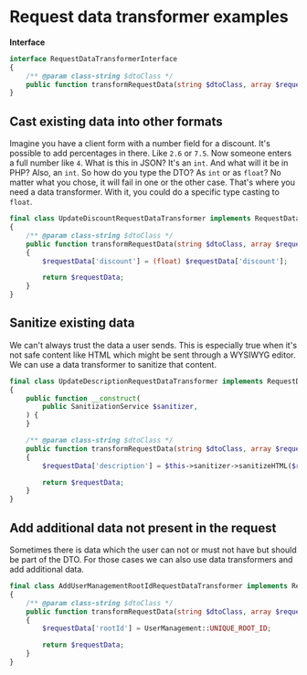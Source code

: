 # Request data transformer examples

**Interface**

```php
interface RequestDataTransformerInterface
{
    /** @param class-string $dtoClass */
    public function transformRequestData(string $dtoClass, array $requestData): array;
}
```

## Cast existing data into other formats

Imagine you have a client form with a number field for a discount. It's possible to add percentages in there. Like `2.6` or `7.5`. Now someone enters a full number like `4`. What is this in JSON? It's an `int`. And what will it be in PHP? Also, an `int`. So how do you type the DTO? As `int` or as `float`? No matter what you chose, it will fail in one or the other case. That's where you need a data transformer. With it, you could do a specific type casting to `float`.

```php
final class UpdateDiscountRequestDataTransformer implements RequestDataTransformerInterface
{
    /** @param class-string $dtoClass */
    public function transformRequestData(string $dtoClass, array $requestData): array
    {
        $requestData['discount'] = (float) $requestData['discount'];

        return $requestData;
    }
}
```

## Sanitize existing data

We can't always trust the data a user sends. This is especially true when it's not safe content like HTML which might be sent through a WYSIWYG editor. We can use a data transformer to sanitize that content.

```php
final class UpdateDescriptionRequestDataTransformer implements RequestDataTransformerInterface
{
    public function __construct(
        public SanitizationService $sanitizer,
    ) {
    }

    /** @param class-string $dtoClass */
    public function transformRequestData(string $dtoClass, array $requestData): array
    {
        $requestData['description'] = $this->sanitizer->sanitizeHTML($requestData['description']);

        return $requestData;
    }
}
```

## Add additional data not present in the request

Sometimes there is data which the user can not or must not have but should be part of the DTO. For those cases we can also use data transformers and add additional data.

```php
final class AddUserManagementRootIdRequestDataTransformer implements RequestDataTransformerInterface
{
    /** @param class-string $dtoClass */
    public function transformRequestData(string $dtoClass, array $requestData): array
    {
        $requestData['rootId'] = UserManagement::UNIQUE_ROOT_ID;

        return $requestData;
    }
}
```

